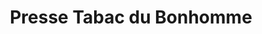 ---
title: "Presse Tabac du Bonhomme"
url: /la-gueriniere/presse-tabac-du-bonhomme/
shop: Zeitungen
---